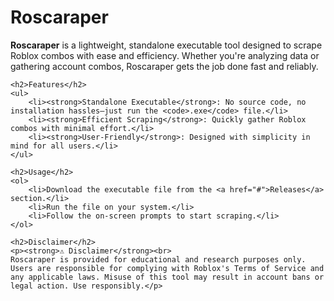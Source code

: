 <!DOCTYPE html>
<html lang="en">
<head>
    <meta charset="UTF-8">
    <meta name="viewport" content="width=device-width, initial-scale=1.0">
    <title>Roscaraper</title>
</head>
<body>
    <h1>Roscaraper</h1>
    <p><strong>Roscaraper</strong> is a lightweight, standalone executable tool designed to scrape Roblox combos with ease and efficiency. Whether you're analyzing data or gathering account combos, Roscaraper gets the job done fast and reliably.</p>
    
    <h2>Features</h2>
    <ul>
        <li><strong>Standalone Executable</strong>: No source code, no installation hassles—just run the <code>.exe</code> file.</li>
        <li><strong>Efficient Scraping</strong>: Quickly gather Roblox combos with minimal effort.</li>
        <li><strong>User-Friendly</strong>: Designed with simplicity in mind for all users.</li>
    </ul>
    
    <h2>Usage</h2>
    <ol>
        <li>Download the executable file from the <a href="#">Releases</a> section.</li>
        <li>Run the file on your system.</li>
        <li>Follow the on-screen prompts to start scraping.</li>
    </ol>
    
    <h2>Disclaimer</h2>
    <p><strong>⚠️ Disclaimer</strong><br>
    Roscaraper is provided for educational and research purposes only. Users are responsible for complying with Roblox's Terms of Service and any applicable laws. Misuse of this tool may result in account bans or legal action. Use responsibly.</p>
</body>
</html>
